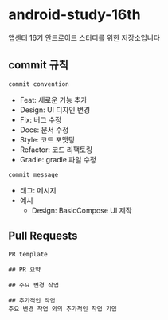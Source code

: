 # android-study-16th
앱센터 16기 안드로이드 스터디를 위한 저장소입니다

## commit 규칙
<code>commit convention</code>
* Feat: 새로운 기능 추가
* Design: UI 디자인 변경
* Fix: 버그 수정
* Docs: 문서 수정
* Style: 코드 포맷팅
* Refactor: 코드 리팩토링
* Gradle: gradle 파일 수정

<code>commit message</code>
* 태그: 메시지
* 예시
  * Design: BasicCompose UI 제작

## Pull Requests
<code>PR template</code>
```
## PR 요약

## 주요 변경 작업
  
## 추가적인 작업
주요 변경 작업 외의 추가적인 작업 기입
```
